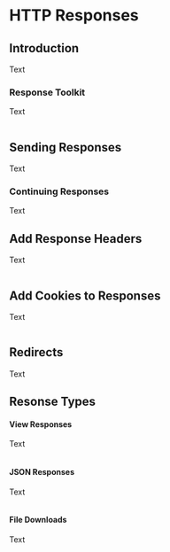 # HTTP Responses


## Introduction
Text


### Response Toolkit
Text

```js

```


## Sending Responses
Text



### Continuing Responses
Text



## Add Response Headers
Text

```js

```


## Add Cookies to Responses
Text

```js

```


## Redirects
Text


## Resonse Types

#### View Responses
Text

```js

```


#### JSON Responses
Text

```js

```


#### File Downloads
Text

```js

```



